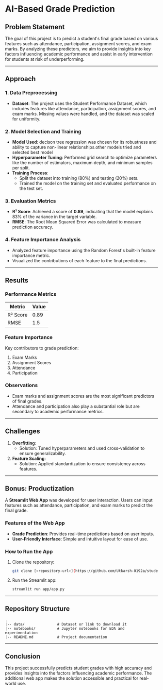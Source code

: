 # AI-Based Grade Prediction

## **Problem Statement**
The goal of this project is to predict a student's final grade based on various features such as attendance, participation, assignment scores, and exam marks. By analyzing these predictors, we aim to provide insights into key factors influencing academic performance and assist in early intervention for students at risk of underperforming.

---

## **Approach**

### **1. Data Preprocessing**
- **Dataset**: The project uses the Student Performance Dataset, which includes features like attendance, participation, assignment scores, and exam marks. Missing values were handled, and the dataset was scaled for uniformity.

### **2. Model Selection and Training**
- **Model Used**: decison tree regression was chosen for its robustness and ability to capture non-linear relationships.other models tried and selected best model
- **Hyperparameter Tuning**: Performed grid search to optimize parameters like the number of estimators, maximum depth, and minimum samples per split.
- **Training Process**:
  - Split the dataset into training (80%) and testing (20%) sets.
  - Trained the model on the training set and evaluated performance on the test set.

### **3. Evaluation Metrics**
- **R² Score**: Achieved a score of **0.89**, indicating that the model explains 83% of the variance in the target variable.
- **RMSE**: The Root Mean Squared Error was calculated to measure prediction accuracy.

### **4. Feature Importance Analysis**
- Analyzed feature importance using the Random Forest's built-in feature importance metric.
- Visualized the contributions of each feature to the final predictions.

---

## **Results**

### **Performance Metrics**
| Metric | Value |
|--------|-------|
| R² Score | 0.89 |
| RMSE    | 1.5 |

### **Feature Importance**
Key contributors to grade prediction:
1. Exam Marks
2. Assignment Scores
3. Attendance
4. Participation

### **Observations**
- Exam marks and assignment scores are the most significant predictors of final grades.
- Attendance and participation also play a substantial role but are secondary to academic performance metrics.

---

## **Challenges**
1. **Overfitting**:
   - Solution: Tuned hyperparameters and used cross-validation to ensure generalizability.
2. **Feature Scaling**:
   - Solution: Applied standardization to ensure consistency across features.

---

## **Bonus: Productization**
A **Streamlit Web App** was developed for user interaction. Users can input features such as attendance, participation, and exam marks to predict the final grade.

### **Features of the Web App**
- **Grade Prediction**: Provides real-time predictions based on user inputs.
- **User-Friendly Interface**: Simple and intuitive layout for ease of use.

### **How to Run the App**
1. Clone the repository:
   ```bash
   git clone [<repository-url>](https://github.com/Utkarsh-0192a/student_grade_predictor/)
   ```
2. Run the Streamlit app:
   ```bash
   streamlit run app/app.py
   ```

---

## **Repository Structure**
```
.
|-- data/               # Dataset or link to download it
|-- notebooks/          # Jupyter notebooks for EDA and experimentation
|-- README.md           # Project documentation
```

---

## **Conclusion**
This project successfully predicts student grades with high accuracy and provides insights into the factors influencing academic performance. The additional web app makes the solution accessible and practical for real-world use.


